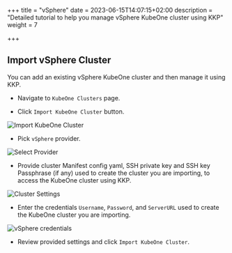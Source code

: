 +++
title = "vSphere"
date = 2023-06-15T14:07:15+02:00
description = "Detailed tutorial to help you manage vSphere KubeOne cluster using KKP"
weight = 7

+++

## Import vSphere Cluster

You can add an existing vSphere KubeOne cluster and then manage it using KKP.

- Navigate to `KubeOne Clusters` page.

- Click `Import KubeOne Cluster` button.

![Import KubeOne Cluster](/img/kubermatic/v2.24/tutorials/kubeone_clusters/cluster_list_empty.png "Import KubeOne Cluster")

- Pick `vSphere` provider.

![Select Provider](/img/kubermatic/v2.24/tutorials/kubeone_clusters/import_kubeone_cluster.png "Select Provider")

- Provide cluster Manifest config yaml, SSH private key and SSH key Passphrase (if any) used to create the cluster you are importing, to access the KubeOne cluster using KKP.

![Cluster Settings](/img/kubermatic/v2.24/tutorials/kubeone_clusters/cluster_settings_step.png "Cluster Settings")

- Enter the credentials `Username`, `Password`, and `ServerURL` used to create the KubeOne cluster you are importing.


![vSphere credentials](/img/kubermatic/v2.24/tutorials/kubeone_clusters/vsphere_credentials_step.png "vSphere credentials")

- Review provided settings and click `Import KubeOne Cluster`.
